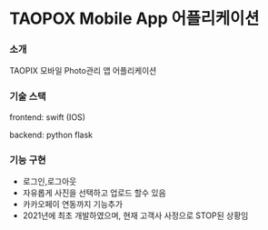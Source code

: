 # TAOPOX Mobile App 어플리케이션
###  소개
TAOPIX 모바일 Photo관리 앱 어플리케이션
### 기술 스택
frontend: swift (IOS) 

backend: python flask

###  기능 구현
- 로그인,로그아웃 
- 자유롭게 사진을 선택하고 업로드 할수 있음 
- 카카오페이 연동까지 기능추가 
- 2021년에 최초 개발하였으며, 현재 고객사 사정으로 STOP된 상황임 